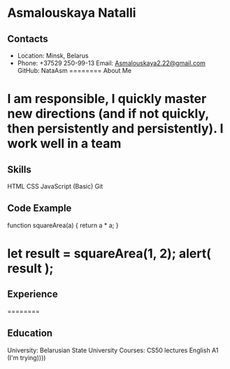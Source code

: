 # Asmalouskaya Natalli
## Contacts
+ Location: Minsk, Belarus
+ Phone: +37529 250-99-13
Email: Asmalouskaya2.22@gmail.com
GitHub: NataAsm
========
About Me

I am responsible, I quickly master new directions (and if not quickly, then persistently and persistently). **I work well in a team**
=======
## Skills
HTML
CSS
JavaScript (Basic)
Git
## Code Example
function squareArea(a) {
  return a * a;
}

let result = squareArea(1, 2);
alert( result );
=======
## Experience
========
## Education
University: Belarusian State University
Courses:
CS50 lectures
English
A1 (I'm trying))))

